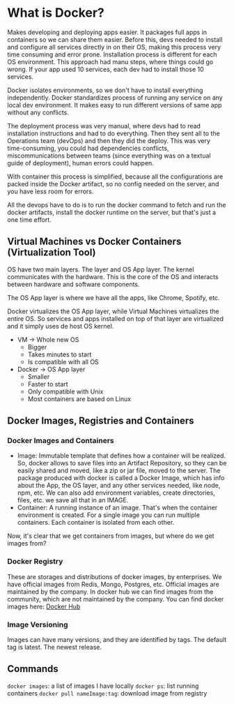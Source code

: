 # What is Docker?

Makes developing and deploying apps easier. It packages full apps in containers so we can share 
them easier. Before this, devs needed to install and configure all services directly in on their 
OS, making this process very time consuming and error prone. Installation process is different 
for each OS environment. This approach had manu steps, where things could go wrong. If your app 
used 10 services, each dev had to install those 10 services.

Docker isolates environments, so we don't have to install everything independently. Docker 
standardizes process of running any service on any local dev environment.
It makes easy to run different versions of same app without any conflicts.

The deployment process was very manual, where devs had to read installation instructions and had 
to do everything. Then they sent all to the Operations team (devOps) and then they did the 
deploy. This was very time-consuming, you could had dependencies conflicts, miscommunications 
between teams (since everything was on a textual guide of deployment), human errors could happen.

With container this process is simplified, because all the configurations are packed inside the 
Docker artifact, so no config needed on the server, and you have less room for errors.

All the devops have to do is to run the docker command to fetch and run the docker artifacts, 
install the docker runtime on the server, but that's just a one time effort.

## Virtual Machines vs Docker Containers (Virtualization Tool)

OS have two main layers. The layer and OS App layer. The kernel communicates with the hardware. 
This is the core of the OS and interacts between hardware and software components.

The OS App layer is where we have all the apps, like Chrome, Spotify, etc.

Docker virtualizes the OS App layer, while Virtual Machines virtualizes the entire OS. So 
services and apps installed on top of that layer are virtualized and it simply uses de host OS 
kernel.

- VM -> Whole new OS
    - Bigger
    - Takes minutes to start
    - Is compatible with all OS
- Docker -> OS App layer
    - Smaller
    - Faster to start
    - Only compatible with Unix
    - Most containers are based on Linux

## Docker Images, Registries and Containers

### Docker Images and Containers

- Image: Immutable template that defines how a container will be realized. So, docker allows to 
  save files into an Artifact Repository, so they can be easily shared and moved, like a zip or jar file, moved to the server.
  The package produced with docker is called a Docker Image, which has info about the App, the OS 
  layer, and any other services needed, like node, npm, etc. We can also add environment variables,
  create directories, files, etc. we save all that in an IMAGE.
- Container: A running instance of an image. That's when the container environment is created. 
  For a single image you can run multiple containers. Each container is isolated from each other.

Now, it's clear that we get containers from images, but where do we get images from?

### Docker Registry

These are storages and distributions of docker images, by enterprises. We have official images 
from Redis, Mongo, Postgres, etc. Official images are maintained by the company.
In docker hub we can find images from the community, which are not maintained by the company.
You can find docker images here: [Docker Hub](https://hub.docker.com)

### Image Versioning

Images can have many versions, and they are identified by tags. The default tag is latest. The 
newest release.

## Commands

`docker images`: a list of images I have locally
`docker ps`: list running containers
`docker pull nameImage:tag`: download image from registry
